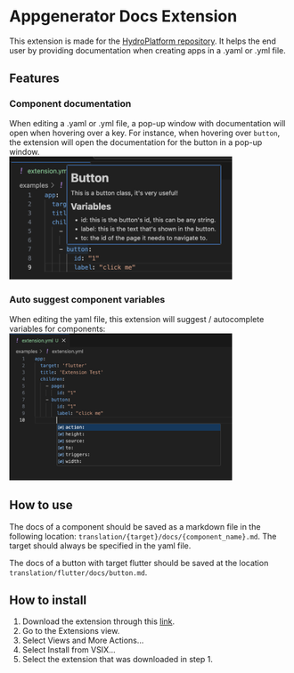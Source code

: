 # Appgenerator Docs Extension

This extension is made for the [HydroPlatform repository](https://github.com/SiebeBosch/HydroPlatform). It helps the end user by providing documentation when creating apps in a .yaml or .yml file. 

## Features

### Component documentation
When editing a .yaml or .yml file, a pop-up window with documentation will open when hovering over a key. For instance, when hovering over `button`, the extension will open the documentation for the button in a pop-up window.
<br/>
<img src="https://github.com/Iconica-Development/appgenerator-docs-vsc-extension/blob/master/assets/readme/docs_example.png?raw=true" alt="drawing" width="400"/>

### Auto suggest component variables
When editing the yaml file, this extension will suggest / autocomplete variables for components:
<br/>
<img src="https://github.com/Iconica-Development/appgenerator-docs-vsc-extension/blob/master/assets/readme/autofill_example.png?raw=true" alt="drawing" width="400"/>

## How to use
The docs of a component should be saved as a markdown file in the following location: `translation/{target}/docs/{component_name}.md`. The target should always be specified in the yaml file.

The docs of a button with target flutter should be saved at the location `translation/flutter/docs/button.md`.

## How to install

1. Download the extension through this [link](https://github.com/Iconica-Development/appgenerator-docs-vsc-extension/raw/refs/heads/master/releases/hydro-platform-0.0.2.vsix).
2. Go to the Extensions view.
3. Select Views and More Actions...
4. Select Install from VSIX...
5. Select the extension that was downloaded in step 1.